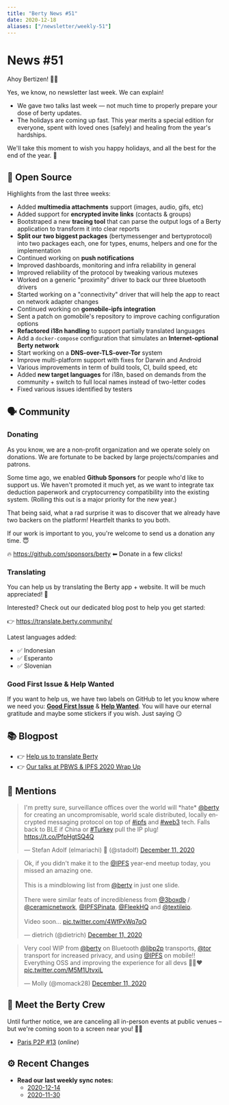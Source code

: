 ```yaml
---
title: "Berty News #51"
date: 2020-12-18
aliases: ["/newsletter/weekly-51"]
---
```


# News #51

Ahoy Bertizen! 🏴‍☠️

Yes, we know, no newsletter last week. We can explain! 
- We gave two talks last week — not much time to properly prepare your dose of berty updates. 
- The holidays are coming up fast. This year merits a special edition for everyone, spent with loved ones (safely) and healing from the year's hardships.

We'll take this moment to wish you happy holidays, and all the best for the end of the year. 💛



## 🚀 Open Source

Highlights from the last three weeks:

* Added **multimedia attachments** support (images, audio, gifs, etc)
* Added support for **encrypted invite links** (contacts & groups)
* Bootstraped a new **tracing tool** that can parse the output logs of a Berty application to transform it into clear reports
* **Split our two biggest packages** (bertymessenger and bertyprotocol) into two packages each, one for types, enums, helpers and one for the implementation
* Continued working on **push notifications**
* Improved dashboards, monitoring and infra reliability in general
* Improved reliability of the protocol by tweaking various mutexes
* Worked on a generic "proximity" driver to back our three bluetooth drivers
* Started working on a "connectivity" driver that will help the app to react on network adapter changes
* Continued working on **gomobile-ipfs integration**
* Sent a patch on gomobile's repository to improve caching configuration options
* **Refactored i18n handling** to support partially translated languages
* Add a `docker-compose` configuration that simulates an **Internet-optional Berty network**
* Start working on a **DNS-over-TLS-over-Tor** system
* Improve multi-platform support with fixes for Darwin and Android
* Various improvements in term of build tools, CI, build speed, etc
* Added **new target languages** for i18n, based on demands from the community + switch to full local names instead of two-letter codes
* Fixed various issues identified by testers

## 🗣️ Community

### Donating

As you know, we are a non-profit organization and we operate solely on donations. We are fortunate to be backed by large projects/companies and patrons. 

Some time ago, we enabled **Github Sponsors** for people who'd like to support us. We haven't promoted it much yet, as we want to integrate tax deduction paperwork and cryptocurrency compatibility into the existing system. (Rolling this out is a major priority for the new year.) 

That being said, what a rad surprise it was to discover that we already have two backers on the platform! Heartfelt thanks to you both. 

If our work is important to you, you're welcome to send us a donation any time. 😇 

🔥 https://github.com/sponsors/berty ⬅ Donate in a few clicks!



### Translating 

You can help us by translating the Berty app + website. It will be much appreciated! 🧡 

Interested? Check out our dedicated blog post to help you get started: 

👉 https://translate.berty.community/

Latest languages added: 
* ✅ Indonesian
* ✅ Esperanto
* ✅ Slovenian

### Good First Issue & Help Wanted

If you want to help us, we have two labels on GitHub to let you know where we need you: [**Good First Issue**](https://github.com/issues?q=is%3Aissue+is%3Aopen+org%3Aberty+label%3A%22good+first+issue%22+sort%3Aupdated-desc) & [**Help Wanted**](https://github.com/issues?q=is%3Aissue+is%3Aopen+org%3Aberty+label%3A%22help+wanted%22+sort%3Aupdated-desc+). You will have our eternal gratitude and maybe some stickers if you wish. Just saying 😏


## 📚 Blogpost

* 👉 [Help us to translate Berty](https://berty.tech/blog/berty-translation/)
* 👉 [Our talks at PBWS & IPFS 2020 Wrap Up](https://berty.tech/blog/2020-talks/)

## 💌 Mentions

<blockquote class="twitter-tweet"><p lang="en" dir="ltr">I&#39;m pretty sure, surveillance offices over the world will *hate* <a href="https://twitter.com/berty?ref_src=twsrc%5Etfw">@berty</a> for creating an uncompromisable, world scale distributed, locally encrypted messaging protocol on top of <a href="https://twitter.com/hashtag/ipfs?src=hash&amp;ref_src=twsrc%5Etfw">#ipfs</a> and <a href="https://twitter.com/hashtag/web3?src=hash&amp;ref_src=twsrc%5Etfw">#web3</a> tech. Falls back to BLE if China or <a href="https://twitter.com/hashtag/Turkey?src=hash&amp;ref_src=twsrc%5Etfw">#Turkey</a> pull the IP plug! <a href="https://t.co/PfpHgtSQ4Q">https://t.co/PfpHgtSQ4Q</a></p>&mdash; Stefan Adolf (elmariachi) 🧔 (@stadolf) <a href="https://twitter.com/stadolf/status/1337462369295994883?ref_src=twsrc%5Etfw">December 11, 2020</a></blockquote> <script async src="https://platform.twitter.com/widgets.js" charset="utf-8"></script>

<blockquote class="twitter-tweet"><p lang="en" dir="ltr">Ok, if you didn&#39;t make it to the <a href="https://twitter.com/IPFS?ref_src=twsrc%5Etfw">@IPFS</a> year-end meetup today, you missed an amazing one.<br><br>This is a mindblowing list from <a href="https://twitter.com/berty?ref_src=twsrc%5Etfw">@berty</a> in just one slide.<br><br>There were similar feats of incredibleness from <a href="https://twitter.com/3boxdb?ref_src=twsrc%5Etfw">@3boxdb</a> / <a href="https://twitter.com/ceramicnetwork?ref_src=twsrc%5Etfw">@ceramicnetwork</a>, <a href="https://twitter.com/IPFSPinata?ref_src=twsrc%5Etfw">@IPFSPinata</a>, <a href="https://twitter.com/FleekHQ?ref_src=twsrc%5Etfw">@FleekHQ</a> and <a href="https://twitter.com/textileio?ref_src=twsrc%5Etfw">@textileio</a>.<br><br>Video soon... <a href="https://t.co/4WfPxWq7qO">pic.twitter.com/4WfPxWq7qO</a></p>&mdash; dietrich (@dietrich) <a href="https://twitter.com/dietrich/status/1337480750464192513?ref_src=twsrc%5Etfw">December 11, 2020</a></blockquote> <script async src="https://platform.twitter.com/widgets.js" charset="utf-8"></script>

<blockquote class="twitter-tweet"><p lang="en" dir="ltr">Very cool WIP from <a href="https://twitter.com/berty?ref_src=twsrc%5Etfw">@berty</a> on Bluetooth <a href="https://twitter.com/libp2p?ref_src=twsrc%5Etfw">@libp2p</a> transports, <a href="https://twitter.com/tor?ref_src=twsrc%5Etfw">@tor</a> transport for increased privacy, and using <a href="https://twitter.com/IPFS?ref_src=twsrc%5Etfw">@IPFS</a> on mobile!! Everything OSS and improving the experience for all devs 🙏🎉❤️ <a href="https://t.co/M5M1UtvxiL">pic.twitter.com/M5M1UtvxiL</a></p>&mdash; Molly (@momack28) <a href="https://twitter.com/momack28/status/1337461437401235456?ref_src=twsrc%5Etfw">December 11, 2020</a></blockquote> <script async src="https://platform.twitter.com/widgets.js" charset="utf-8"></script>


## 🎉 Meet the Berty Crew

Until further notice, we are canceling all in-person events at public venues – but we're coming soon to a screen near you! 🚧🚧

* [Paris P2P #13](https://p2p.paris/en/event/monthly-13/) (_online_)

## ⚙️ Recent Changes

* **Read our last weekly sync notes:**
    * [2020-12-14](https://github.com/berty/community/blob/master/meeting-notes/2020/Q4/2020-12-14--staff-team-weekly-sync.md)
    * [2020-11-30](https://github.com/berty/community/blob/master/meeting-notes/2020/Q4/2020-11-30--staff-team-weekly-sync.md)
  

